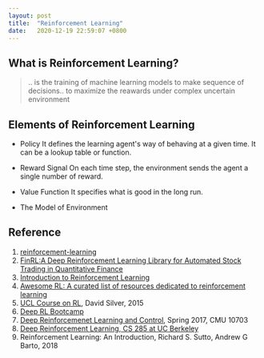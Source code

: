 ```yaml
---
layout: post
title:  "Reinforcement Learning"
date:   2020-12-19 22:59:07 +0800
---
```

## What is Reinforcement Learning?

> .. is the training of machine learning models to make sequence of decisions.. to maximize the reawards under complex uncertain environment

## Elements of Reinforcement Learning

- Policy
It defines the learning agent's way of behaving at a given time. It can be a lookup table or function.

- Reward Signal
On each time step, the environment sends the agent a single number of reward.

- Value Function
It specifies what is good in the long run.

- The Model of Environment

## Reference

1. [reinforcement-learning](https://github.com/dennybritz/reinforcement-learning)
2. [FinRL:A Deep Reinforcement Learning Library for Automated Stock Trading in Quantitative Finance](https://github.com/AI4Finance-LLC/FinRL-Library)
3. [Introduction to Reinforcement Learning](https://www.notion.so/bobzeng/Introduction-to-Reinforcement-Learning-bc342b527daa4677a5f52be1a3eeaa4a)
4. [Awesome RL: A curated list of resources dedicated to reinforcement learning](https://github.com/aikorea/awesome-rl)
5. [UCL Course on RL](https://www.davidsilver.uk/teaching/), David Silver, 2015
6. [Deep RL Bootcamp](https://sites.google.com/view/deep-rl-bootcamp/lectures)
7. [Deep Reinforcemenet Learning and Control](https://katefvision.github.io/), Spring 2017, CMU 10703
8. [Deep Reinforcement Learning, CS 285 at UC Berkeley](http://rail.eecs.berkeley.edu/deeprlcourse/)
9. Reinforcement Learning: An Introduction, Richard S. Sutto, Andrew G Barto, 2018